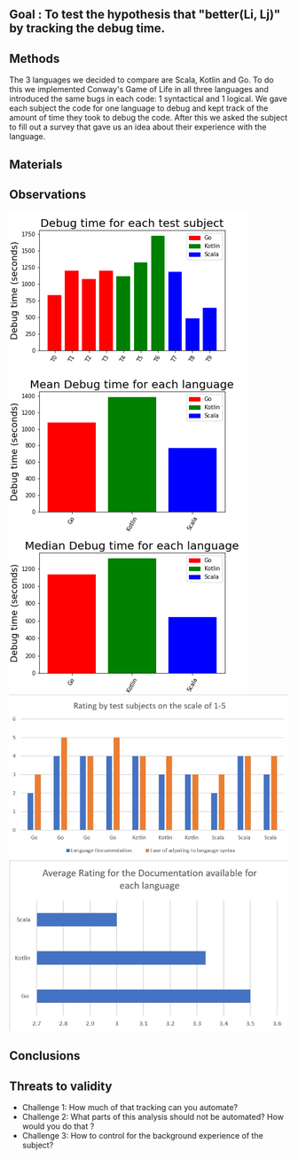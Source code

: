 ## Goal : To test the hypothesis that "better(Li, Lj)" by tracking the debug time.
## Methods 
The 3 languages we decided to compare are Scala, Kotlin and Go. To do this we implemented Conway's Game of Life in all three languages and introduced the same bugs in each code: 1 syntactical and 1 logical. We gave each subject the code for one language to debug and kept track of the amount of time they took to debug the code. After this we asked the subject to fill out a survey that gave us an idea about their experience with the language.   
## Materials
## Observations

![alt text](https://github.com/Parth27/GameOfLife/blob/master/raw/complete.png?raw=true)
![alt text](https://github.com/Parth27/GameOfLife/blob/master/raw/mean.png?raw=true)
![alt text](https://github.com/Parth27/GameOfLife/blob/master/raw/median.png?raw=true)
![alt text](https://github.com/Parth27/GameOfLife/blob/master/raw/rating.jpg?raw=true)
![alt text](https://github.com/Parth27/GameOfLife/blob/master/raw/doc_rating.jpg?raw=true)


## Conclusions
## Threats to validity
- Challenge 1: How much of that tracking can you automate?
- Challenge 2: What parts of this analysis should not be automated? How would you do that ?
- Challenge 3: How to control for the background experience of the subject?
